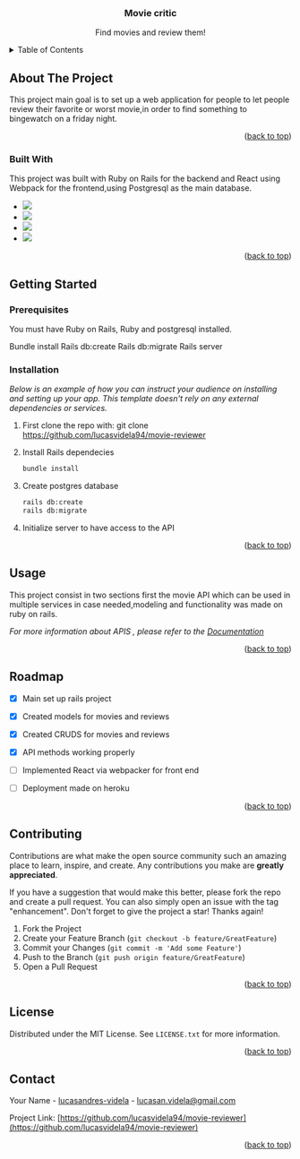 <div id="top"></div>


<!-- PROJECT LOGO -->
<br />
<div align="center">
 
 <!-- HERE COMES THE LOGO -->

  <h3 align="center">Movie critic</h3>

  <p align="center">
    Find movies and review them!
    <br />
    </div>



<!-- TABLE OF CONTENTS -->
<details>
  <summary>Table of Contents</summary>
  <ol>
    <li>
      <a href="#about-the-project">About The Project</a>
      <ul>
        <li><a href="#built-with">Built With</a></li>
      </ul>
    </li>
    <li>
      <a href="#getting-started">Getting Started</a>
      <ul>
        <li><a href="#prerequisites">Prerequisites</a></li>
        <li><a href="#installation">Installation</a></li>
      </ul>
    </li>
    <li><a href="#usage">Usage</a></li>
    <li><a href="#roadmap">Roadmap</a></li>
    <li><a href="#contributing">Contributing</a></li>
    <li><a href="#license">License</a></li>
    <li><a href="#contact">Contact</a></li>
    <li><a href="#acknowledgments">Acknowledgments</a></li>
  </ol>
</details>



<!-- ABOUT THE PROJECT -->
## About The Project

 
 This project main goal is to set up a web application for people to let people review their favorite or worst movie,in order to find something to bingewatch on a friday night.
 
<p align="right">(<a href="#top">back to top</a>)</p>

### Built With

This project was built with Ruby on Rails for the backend and React using Webpack for the frontend,using Postgresql as the main database.

* <img src="https://img.shields.io/badge/React-20232A?style=for-the-badge&logo=react&logoColor=61DAFB" />
* <img src="https://img.shields.io/badge/Ruby-CC342D?style=for-the-badge&logo=ruby&logoColor=white" />
* <img src="https://img.shields.io/badge/Ruby_on_Rails-CC0000?style=for-the-badge&logo=ruby-on-rails&logoColor=white" />
* <img src="https://img.shields.io/badge/PostgreSQL-316192?style=for-the-badge&logo=postgresql&logoColor=white" />
  

<p align="right">(<a href="#top">back to top</a>)</p>



<!-- GETTING STARTED -->
## Getting Started


### Prerequisites

You must have Ruby on Rails, Ruby and postgresql installed. 

  Bundle install
  Rails db:create
  Rails db:migrate
  Rails server

### Installation

_Below is an example of how you can instruct your audience on installing and setting up your app. This template doesn't rely on any external dependencies or services._

1. First clone the repo with: git clone https://github.com/lucasvidela94/movie-reviewer

   
2. Install Rails dependecies
   ```sh
   bundle install
   ```
2. Create postgres database
   ```sh
   rails db:create
   rails db:migrate
   
4. Initialize server to have access to the API


<p align="right">(<a href="#top">back to top</a>)</p>



## Usage

This project consist in two sections first the movie API which can be used in multiple services in case needed,modeling and functionality was made on ruby on rails.

_For more information about APIS , please refer to the [Documentation](https://guides.rubyonrails.org/api_app.html)_

<p align="right">(<a href="#top">back to top</a>)</p>



<!-- ROADMAP -->
## Roadmap

- [x] Main set up rails project
- [x] Created models for movies and reviews
- [x] Created CRUDS for movies and reviews
- [x] API methods working properly
- [ ] Implemented React via webpacker for front end
- [ ] Deployment made on heroku


<p align="right">(<a href="#top">back to top</a>)</p>



<!-- CONTRIBUTING -->
## Contributing

Contributions are what make the open source community such an amazing place to learn, inspire, and create. Any contributions you make are **greatly appreciated**.

If you have a suggestion that would make this better, please fork the repo and create a pull request. You can also simply open an issue with the tag "enhancement".
Don't forget to give the project a star! Thanks again!

1. Fork the Project
2. Create your Feature Branch (`git checkout -b feature/GreatFeature`)
3. Commit your Changes (`git commit -m 'Add some Feature'`)
4. Push to the Branch (`git push origin feature/GreatFeature`)
5. Open a Pull Request

<p align="right">(<a href="#top">back to top</a>)</p>



<!-- LICENSE -->
## License

Distributed under the MIT License. See `LICENSE.txt` for more information.

<p align="right">(<a href="#top">back to top</a>)</p>



<!-- CONTACT -->
## Contact

Your Name - [lucasandres-videla](https://linkedin.com/in/lucasandres-videla) - lucasan.videla@gmail.com

Project Link: [https://github.com/lucasvidela94/movie-reviewer](https://github.com/lucasvidela94/movie-reviewer)

<p align="right">(<a href="#top">back to top</a>)</p>




<!-- MARKDOWN LINKS & IMAGES -->
<!-- https://www.markdownguide.org/basic-syntax/#reference-style-links -->
[contributors-shield]: https://img.shields.io/github/contributors/othneildrew/Best-README-Template.svg?style=for-the-badge
[contributors-url]: https://github.com/othneildrew/Best-README-Template/graphs/contributors
[forks-shield]: https://img.shields.io/github/forks/othneildrew/Best-README-Template.svg?style=for-the-badge
[forks-url]: https://github.com/othneildrew/Best-README-Template/network/members
[stars-shield]: https://img.shields.io/github/stars/othneildrew/Best-README-Template.svg?style=for-the-badge
[stars-url]: https://github.com/othneildrew/Best-README-Template/stargazers
